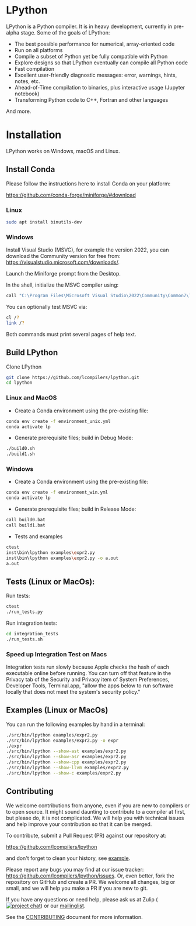 # LPython

LPython is a Python compiler. It is in heavy development, currently in
pre-alpha stage. Some of the goals of LPython:

* The best possible performance for numerical, array-oriented code
* Run on all platforms
* Compile a subset of Python yet be fully compatible with Python
* Explore designs so that LPython eventually can compile all Python code
* Fast compilation
* Excellent user-friendly diagnostic messages: error, warnings, hints, notes,
  etc.
* Ahead-of-Time compilation to binaries, plus interactive usage (Jupyter
  notebook)
* Transforming Python code to C++, Fortran and other languages

And more.

# Installation

LPython works on Windows, macOS and Linux.

## Install Conda

Please follow the instructions here to install Conda on your platform:

https://github.com/conda-forge/miniforge/#download

### Linux

```bash
sudo apt install binutils-dev
```

### Windows
Install Visual Studio (MSVC), for example the version 2022, you can download the
Community version for free from: https://visualstudio.microsoft.com/downloads/.

Launch the Miniforge prompt from the Desktop.

In the shell, initialize the MSVC compiler using:

```bash
call "C:\Program Files\Microsoft Visual Studio\2022\Community\Common7\Tools\VsDevCmd" -arch=x64
```

You can optionally test MSVC via:

```bash
cl /?
link /?
```

Both commands must print several pages of help text.

## Build LPython

Clone LPython

```bash
git clone https://github.com/lcompilers/lpython.git
cd lpython
```

### Linux and MacOS

- Create a Conda environment using the pre-existing file:

```bash
conda env create -f environment_unix.yml
conda activate lp
```

- Generate prerequisite files; build in Debug Mode:

```bash
./build0.sh
./build1.sh
```

### Windows

- Create a Conda environment using the pre-existing file:

```bash
conda env create -f environment_win.yml
conda activate lp
```

- Generate prerequisite files; build in Release Mode:

```bash
call build0.bat
call build1.bat
```

- Tests and examples

```bash
ctest
inst\bin\lpython examples\expr2.py
inst\bin\lpython examples\expr2.py -o a.out
a.out
```

## Tests (Linux or MacOs):

Run tests:

```bash
ctest
./run_tests.py
```

Run integration tests:

```bash
cd integration_tests
./run_tests.sh
```

### Speed up Integration Test on Macs

Integration tests run slowly because Apple checks the hash of each
executable online before running. You can turn off that feature
in the Privacy tab of the Security and Privacy item of System
Preferences, Developer Tools, Terminal.app, "allow the apps below
to run software locally that does not meet the system's security
policy."

## Examples (Linux or MacOs)

You can run the following examples by hand in a terminal:

```bash
./src/bin/lpython examples/expr2.py
./src/bin/lpython examples/expr2.py -o expr
./expr
./src/bin/lpython --show-ast examples/expr2.py
./src/bin/lpython --show-asr examples/expr2.py
./src/bin/lpython --show-cpp examples/expr2.py
./src/bin/lpython --show-llvm examples/expr2.py
./src/bin/lpython --show-c examples/expr2.py
```

## Contributing

We welcome contributions from anyone, even if you are new to compilers or to
open source. It might sound daunting to contribute to a compiler at first, but
please do, it is not complicated. We will help you with technical issues and
help improve your contribution so that it can be merged.

To contribute, submit a Pull Request (PR) against our repository at:

https://github.com/lcompilers/lpython

and don't forget to clean your history, see [example](./doc/src/rebasing.md).

Please report any bugs you may find at our issue tracker:
https://github.com/lcompilers/lpython/issues. Or, even better, fork the
repository on GitHub and create a PR. We welcome all changes, big or small, and
we will help you make a PR if you are new to git.

If you have any questions or need help, please ask us at Zulip ([![project
chat](https://img.shields.io/badge/zulip-join_chat-brightgreen.svg)](https://lfortran.zulipchat.com/))
or our [mailinglist](https://groups.io/g/lfortran).

See the [CONTRIBUTING](CONTRIBUTING.md) document for more information.

